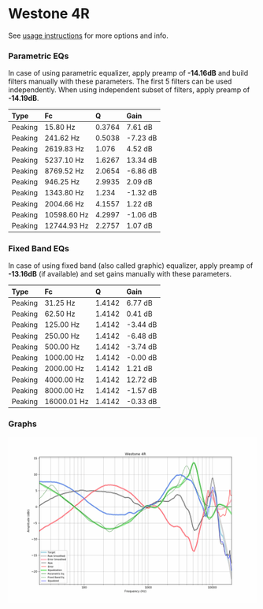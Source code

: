 # Westone 4R
See [usage instructions](https://github.com/jaakkopasanen/AutoEq#usage) for more options and info.

### Parametric EQs
In case of using parametric equalizer, apply preamp of **-14.16dB** and build filters manually
with these parameters. The first 5 filters can be used independently.
When using independent subset of filters, apply preamp of **-14.19dB**.

| Type    | Fc          |      Q | Gain     |
|:--------|:------------|:-------|:---------|
| Peaking | 15.80 Hz    | 0.3764 | 7.61 dB  |
| Peaking | 241.62 Hz   | 0.5038 | -7.23 dB |
| Peaking | 2619.83 Hz  | 1.076  | 4.52 dB  |
| Peaking | 5237.10 Hz  | 1.6267 | 13.34 dB |
| Peaking | 8769.52 Hz  | 2.0654 | -6.86 dB |
| Peaking | 946.25 Hz   | 2.9935 | 2.09 dB  |
| Peaking | 1343.80 Hz  | 1.234  | -1.32 dB |
| Peaking | 2004.66 Hz  | 4.1557 | 1.22 dB  |
| Peaking | 10598.60 Hz | 4.2997 | -1.06 dB |
| Peaking | 12744.93 Hz | 2.2757 | 1.07 dB  |

### Fixed Band EQs
In case of using fixed band (also called graphic) equalizer, apply preamp of **-13.16dB**
(if available) and set gains manually with these parameters.

| Type    | Fc          |      Q | Gain     |
|:--------|:------------|:-------|:---------|
| Peaking | 31.25 Hz    | 1.4142 | 6.77 dB  |
| Peaking | 62.50 Hz    | 1.4142 | 0.41 dB  |
| Peaking | 125.00 Hz   | 1.4142 | -3.44 dB |
| Peaking | 250.00 Hz   | 1.4142 | -6.48 dB |
| Peaking | 500.00 Hz   | 1.4142 | -3.74 dB |
| Peaking | 1000.00 Hz  | 1.4142 | -0.00 dB |
| Peaking | 2000.00 Hz  | 1.4142 | 1.21 dB  |
| Peaking | 4000.00 Hz  | 1.4142 | 12.72 dB |
| Peaking | 8000.00 Hz  | 1.4142 | -1.57 dB |
| Peaking | 16000.01 Hz | 1.4142 | -0.33 dB |

### Graphs
![](./Westone%204R.png)